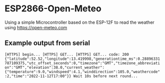 # ESP2866-Open-Meteo
Using a simple Microcontroller based on the ESP-12F to read the weather using https://open-meteo.com

## Example output from serial
`
[HTTPS] begin...
[HTTPS] GET...
[HTTPS] GET... code: 200
{"latitude":52.52,"longitude":13.419998,"generationtime_ms":0.28896331787109375,"utc_offset_seconds":0,"timezone":"GMT","timezone_abbreviation":"GMT","elevation":38.0,"current_weather":{"temperature":9.0,"windspeed":4.1,"winddirection":105.0,"weathercode":2,"time":"2022-11-12T17:00"}}
Wait 10s before next round...
`